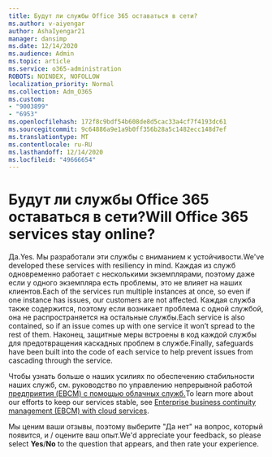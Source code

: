 ```yaml
---
title: Будут ли службы Office 365 оставаться в сети?
ms.author: v-aiyengar
author: AshaIyengar21
manager: dansimp
ms.date: 12/14/2020
ms.audience: Admin
ms.topic: article
ms.service: o365-administration
ROBOTS: NOINDEX, NOFOLLOW
localization_priority: Normal
ms.collection: Adm_O365
ms.custom:
- "9003899"
- "6953"
ms.openlocfilehash: 172f8c9bdf54b608de8d5cac33a4cf7f4193dc61
ms.sourcegitcommit: 9c64886a9e1a9b0ff356b28a5c1482ecc148d7ef
ms.translationtype: MT
ms.contentlocale: ru-RU
ms.lasthandoff: 12/14/2020
ms.locfileid: "49666654"
---
```

# <a name="will-office-365-services-stay-online"></a><span data-ttu-id="3e507-102">Будут ли службы Office 365 оставаться в сети?</span><span class="sxs-lookup"><span data-stu-id="3e507-102">Will Office 365 services stay online?</span></span>

<span data-ttu-id="3e507-103">Да.</span><span class="sxs-lookup"><span data-stu-id="3e507-103">Yes.</span></span> <span data-ttu-id="3e507-104">Мы разработали эти службы с вниманием к устойчивости.</span><span class="sxs-lookup"><span data-stu-id="3e507-104">We've developed these services with resiliency in mind.</span></span> <span data-ttu-id="3e507-105">Каждая из служб одновременно работает с несколькими экземплярами, поэтому даже если у одного экземпляра есть проблемы, это не влияет на наших клиентов.</span><span class="sxs-lookup"><span data-stu-id="3e507-105">Each of the services run multiple instances at once, so even if one instance has issues, our customers are not affected.</span></span> <span data-ttu-id="3e507-106">Каждая служба также содержится, поэтому если возникает проблема с одной службой, она не распространяется на остальные службы.</span><span class="sxs-lookup"><span data-stu-id="3e507-106">Each service is also contained, so if an issue comes up with one service it won’t spread to the rest of them.</span></span> <span data-ttu-id="3e507-107">Наконец, защитные меры встроены в код каждой службы для предотвращения каскадных проблем в службе.</span><span class="sxs-lookup"><span data-stu-id="3e507-107">Finally, safeguards have been built into the code of each service to help prevent issues from cascading through the service.</span></span>

<span data-ttu-id="3e507-108">Чтобы узнать больше о наших усилиях по обеспечению стабильности наших служб, см. руководство по управлению непрерывной работой [предприятия (EBCM) с помощью облачных служб.](https://go.microsoft.com/fwlink/?linkid=2124377)</span><span class="sxs-lookup"><span data-stu-id="3e507-108">To learn more about our efforts to keep our services stable, see [Enterprise business continuity management (EBCM) with cloud services](https://go.microsoft.com/fwlink/?linkid=2124377).</span></span>

<span data-ttu-id="3e507-109">Мы ценим ваши отзывы, поэтому выберите "Да нет" на вопрос, который появится, и /  оцените ваш опыт.</span><span class="sxs-lookup"><span data-stu-id="3e507-109">We'd appreciate your feedback, so please select **Yes**/**No** to the question that appears, and then rate your experience.</span></span>